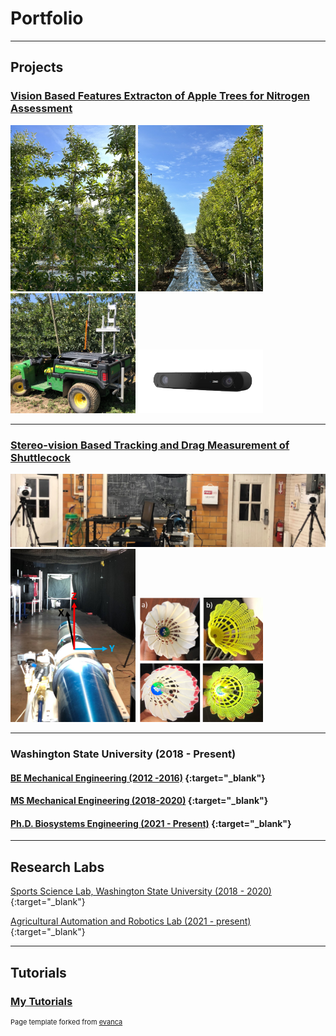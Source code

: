 <meta http-equiv='cache-control' content='no-cache'> 
<meta http-equiv='expires' content='0'> 
<meta http-equiv='pragma' content='no-cache'>

# Portfolio

---

## Projects

### [Vision Based Features Extracton of Apple Trees for Nitrogen Assessment ](https://www.sciencedirect.com/science/article/pii/S2405896322027598)

<img src="images/tree.jpeg?raw=true" width="200"/>
<img src="images/row1.jpeg?raw=true" width="200"/>
<img src="images/gator.jpeg?raw=true" width="200"/>
<img src="images/zed.png?raw=true" width="200"/>


---
### [Stereo-vision Based Tracking and Drag Measurement of Shuttlecock](https://rex.libraries.wsu.edu/esploro/outputs/99900592359101842)
<img src="images/setup.png?raw=true"/>

<img src="images/axes.png?raw=true" width="200"/>
<img src="images/shuttlecock.png?raw=true" width="200"/>


---
### Washington State University (2018 - Present)

#### [BE Mechanical Engineering (2012 -2016)](https://tcioe.edu.np/page/BME) {:target="_blank"}
#### [MS Mechanical Engineering (2018-2020)](https://mme.wsu.edu/) {:target="_blank"}
#### [ Ph.D. Biosystems Engineering (2021 - Present)](https://bsyse.wsu.edu/) {:target="_blank"}

---

## Research Labs

[Sports Science Lab, Washington State University (2018 - 2020)](https://ssl.wsu.edu/){:target="_blank"}

[Agricultural Automation and Robotics Lab (2021 - present)](https://labs.wsu.edu/karkee-ag-robotics/){:target="_blank"}

---

## Tutorials
### [My Tutorials](tutorials/main.md)
<p style="font-size:11px">Page template forked from <a href="https://github.com/evanca/quick-portfolio">evanca</a></p>
<!-- Remove above link if you don't want to attibute -->
